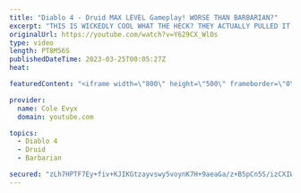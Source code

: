```yaml
---
title: "Diablo 4 - Druid MAX LEVEL Gameplay! WORSE THAN BARBARIAN?"
excerpt: "THIS IS WICKEDLY COOL WHAT THE HECK? THEY ACTUALLY PULLED IT OFF! THEY ACTUALLY PULLED DRUID OFF IN ..."
originalUrl: https://youtube.com/watch?v=Y629CX_WlOs
type: video
length: PT8M56S
publishedDateTime: 2023-03-25T00:05:27Z
heat: 

featuredContent: "<iframe width=\"800\" height=\"500\" frameborder=\"0\" src=\"https://www.youtube.com/embed/Y629CX_WlOs\" allow=\"accelerometer; autoplay; encrypted-media; gyroscope; picture-in-picture\" allowfullscreen></iframe>"

provider:
  name: Cole Evyx
  domain: youtube.com

topics:
  - Diablo 4
  - Druid
  - Barbarian

secured: "zLh7HPTF7Ey+fiv+KJIKGtzayvswy5voynK7H+9aeaGa/z+B5pCn5S/izCXIWmM7CUw/J1ovwBbvftFGMZtzwFmfJ20aqH/qPPKG12ac5ANvWtb6uNzvx23Vd8jmloiO1sXJNgrylyS4tSeg1WbO/pKsQVGDwHfk7f9ljSR86YNpxjDnayJUBBCkUSrAKK//xUPU9BwLjO0yEw+LJBFVVLR1iCxr7Yn++20WncXLtZy3bx6/TjV8tKBuFOvoB2AdHnnxWLYPoYBrvMzik+p66+Uuat3A/5y4TBnYTWxKkItQ6WRLzCNcn5IUpTLL9yDPn5qLmW6y72xH1CImXDJEvMCUScsKBaYDx9egp2UVP/iW30SRNICFmSf8X0nAHhEGGG//fBc8PkPfZ9Di16hzkeDrjG71uRF3yUT6Uj9Jmck=;ejdI6tf62O5GA0FC0Mjyyw=="
---
```



